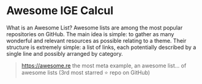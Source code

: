 # Awesome IGE Calcul

What is an Awesome List? Awesome lists are among the most popular repositories on GitHub. The main idea is simple: to gather as many wonderful and relevant resources as possible relating to a theme.
Their structure is extremely simple: a list of links, each potentially described by a single line and possibly arranged by category.
> https://awesome.re the most meta example, an awesome list... of awesome lists (3rd most starred :star: repo on GitHub)
